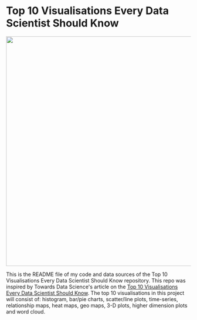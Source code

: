 # Top 10 Visualisations Every Data Scientist Should Know

<p align="center">
  <img width="1045" height="627" src="https://www.boostlabs.com/wp-content/uploads/2019/09/10-types-of-data-visualization.jpg">
</p>

This is the README file of my code and data sources of the Top 10 Visualisations Every Data Scientist Should Know repository. This repo was inspired by Towards Data Science's article on the [Top 10 Visualisations Every Data Scientist Should Know](https://towardsdatascience.com/10-viz-every-ds-should-know-4e4118f26fc3). The top 10 visualisations in this project will consist of: histogram, bar/pie charts, scatter/line plots, time-series, relationship maps, heat maps, geo maps, 3-D plots, higher dimension plots and word cloud. 